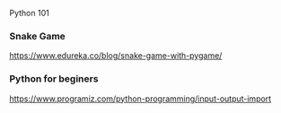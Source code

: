 Python 101

### Snake Game
https://www.edureka.co/blog/snake-game-with-pygame/

### Python for beginers
https://www.programiz.com/python-programming/input-output-import

